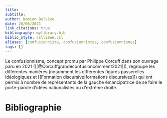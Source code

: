 ```yaml
---
title: 
subtitle:
author: Damien Belvèze
date: 26/06/2021
link_citations: true
bibliography: mylibrary.bib
biblio_style: csl\ieee.csl
aliases: [confusionniste, confusionnistes, confusionnismes]
tags: []
---
```


Le confusionnisme, concept promu par Philippe Corcuff dans son ouvrage paru en 2021 ([[@Corcuffgrandeconfusioncomment2021]]), regroupe les différentes manières (notamment les différentes figures passerelles idéologiques et [[Formation discursive|formations discursives]]) qui ont permis à nombre de représentants de la gauche émancipatrice de se faire le porte-parole d'idées nationalistes ou d'extrême droite. 








# Bibliographie
